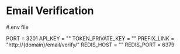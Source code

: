 <h1>Email Verification</h1>

#.env file

PORT = 3201
API_KEY = ""
TOKEN_PRIVATE_KEY = ""
PREFIX_LINK = "http://{domain}/email/verify/"
REDIS_HOST = ""
REDIS_PORT = 6379